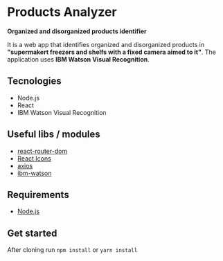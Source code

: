 # Products Analyzer
**Organized and disorganized products identifier**

It is a web app that identifies organized and disorganized products in **"supermakert freezers and shelfs with a fixed camera aimed to it"**. The application uses **IBM Watson Visual Recognition**.

## Tecnologies
- Node.js
- React
- IBM Watson Visual Recognition

## Useful libs / modules
- [react-router-dom](https://github.com/ReactTraining/react-router/tree/master/packages/react-router-dom)
- [React Icons](https://github.com/react-icons/react-icons)
- [axios](https://github.com/axios/axios)
- [ibm-watson](https://github.com/watson-developer-cloud/node-sdk)

## Requirements
- [Node.js](https://nodejs.org)

## Get started
After cloning run `npm install` or `yarn install`